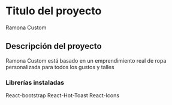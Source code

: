 # Titulo del proyecto

Ramona Custom

## Descripción del proyecto

Ramona Custom está basado en un emprendimiento real de ropa personalizada para todos los gustos y talles 

### Librerías instaladas

React-bootstrap
React-Hot-Toast
React-Icons

